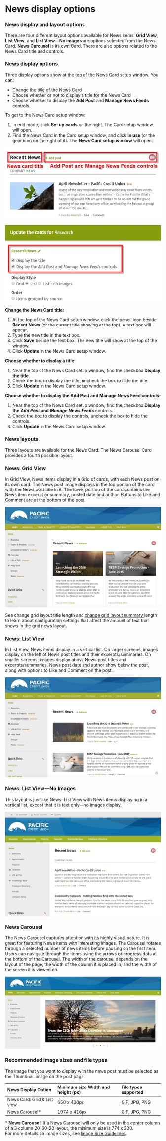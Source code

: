 # News display options



### News display and layout options

There are four different layout options available for News items. **Grid View**, **List View**, and **List View—No images** are options selected from the News Card. **News Carousel** is its own Card. There are also options related to the News Card title and controls.

### News display options

Three display options show at the top of the News Card setup window. You can:

* Change the title of the News Card
* Choose whether or not to display a title for the News Card
* Choose whether to display the **Add Post** and **Manage News Feeds** controls.

To get to the News Card setup window:

1. In edit mode, click **Set up cards** on the right. The Card setup window will open.
2. Find the News Card in the Card setup window, and click **In use** \(or the gear icon on the right of it\). The **News Card setup window** will open.

![](../../../../../.gitbook/assets/1%20%2822%29.jpg)

![](../../../../../.gitbook/assets/2%20%2855%29.jpg)

**Change the News Card title:**

1. At the top of the News Card setup window, click the pencil icon beside **Recent News** \(or the current title showing at the top\). A text box will appear.
2. Type the new title in the text box.
3. Click **Save** beside the text box. The new title will show at the top of the window.
4. Click **Update** in the News Card setup window.

**Choose whether to display a title:**

1. Near the top of the News Card setup window, find the checkbox **Display the title**.
2. Check the box to display the title, uncheck the box to hide the title.
3. Click **Update** in the News Card setup window.

**Choose whether to display the Add Post and Manage News Feed controls:**

1. Near the top of the News Card setup window, find the checkbox **Display the** _**Add Post**_ **and** _**Manage News Feeds**_ controls.
2. Check the box to display the controls, uncheck the box to hide the controls.
3. Click **Update** in the News Card setup window.

### News layouts

Three layouts are available for the News Card. The News Carousel Card provides a fourth possible layout.

### News: Grid View

In Grid View, News items display in a Grid of cards, with each News post on its own card. The News post image displays in the top portion of the card with the News post title in it. The lower portion of the card contains the News item excerpt or summary, posted date and author. Buttons to Like and Comment are at the bottom of the post.  


![](../../../../../.gitbook/assets/3%20%2873%29.png)

See change grid layout title length and [change grid layout summary ](../../../../advanced-configuration/configuration-settings/change-grid-layout-summary-length.md)length to learn about configuration settings that affect the amount of text that shows in the grid news layout.

### News: List View

In List View, News items display in a vertical list. On larger screens, images display on the left of News post titles and their excerpts/summaries. On smaller screens, images display above News post titles and excerpts/summaries. News post date and author show below the post, along with options to Like and Comment on the post.  


![](../../../../../.gitbook/assets/4%20%2845%29.png)

### News: List View—No Images

This layout is just like News: List View with News items displaying in a vertical list, except that it is text only—no images display.

![](../../../../../.gitbook/assets/5%20%2830%29.jpg)

### News Carousel

The News Carousel captures attention with its highly visual nature. It is great for featuring News items with interesting images. The Carousel rotates through a selected number of news items before pausing on the first item. Users can navigate through the items using the arrows or progress dots at the bottom of the Carousel. The width of the carousel depends on the layout of the page, the width of the column it is placed in, and the width of the screen it is viewed on.

![](../../../../../.gitbook/assets/6.jpg)

### Recommended image sizes and file types

The image that you want to display with the news post must be selected as the Thumbnail image on the post page.

| News Display Option | Minimum size Width and height \(px\) | File types supported |
| :--- | :--- | :--- |
| News Card: Grid & List view | 650 x 400px | GIF, JPG, PNG |
| News Carousel\* | 1074 x 416px | GIF, JPG, PNG |

  
\* **News Carousel**: If a News Carousel will only be used in the center column of a 3 column 20-60-20 layout, the minimum size is 774 x 300.  
For more details on image sizes, see [Image Size Guidelines](../../../customize-your-theme/modify-the-look-of-your-intranet/image-size-guidlines.md).

